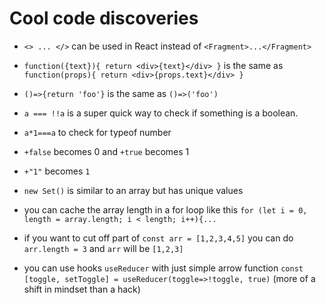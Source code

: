 # Cool code discoveries

 - `<> ... </>` can be used in React instead of `<Fragment>...</Fragment>`
 
 - `function({text}){ return <div>{text}</div> }` is the same as `function(props){ return <div>{props.text}</div> }`

- `()=>{return 'foo'}` is the same as `()=>('foo')`

 - `a === !!a` is a super quick way to check if something is a boolean.
 
 - `a*1===a` to check for typeof number

 - `+false` becomes 0 and `+true` becomes 1
 
 - `+"1"` becomes `1`

 - `new Set()` is similar to an array but has unique values
 
 - you can cache the array length in a for loop like this `for (let i = 0, length = array.length; i < length; i++){...`
 
 - if you want to cut off part of  `const arr = [1,2,3,4,5]`  you can do `arr.length = 3` and `arr` will be `[1,2,3]` 

 - you can use hooks `useReducer` with just simple arrow function `const [toggle, setToggle] = useReducer(toggle=>!toggle, true)` (more of a shift in mindset than a hack)
